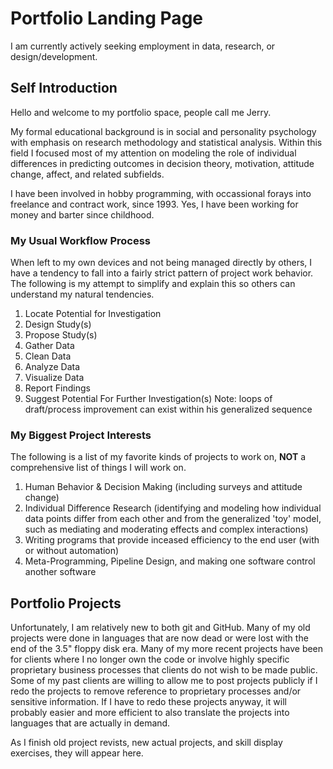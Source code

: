 # Portfolio Landing Page
I am currently actively seeking employment in data, research, or design/development.

## Self Introduction
Hello and welcome to my portfolio space, people call me Jerry.

My formal educational background is in social and personality psychology with emphasis on research methodology and statistical analysis. Within this field I focused most of my attention on modeling the role of individual differences in predicting outcomes in decision theory, motivation, attitude change, affect, and related subfields.

I have been involved in hobby programming, with occassional forays into freelance and contract work, since 1993. Yes, I have been working for money and barter since childhood.

### My Usual Workflow Process
When left to my own devices and not being managed directly by others, I have a tendency to fall into a fairly strict pattern of project work behavior. The following is my attempt to simplify and explain this so others can understand my natural tendencies.
1. Locate Potential for Investigation
2. Design Study(s)
3. Propose Study(s)
4. Gather Data
5. Clean Data
6. Analyze Data
7. Visualize Data
8. Report Findings
9. Suggest Potential For Further Investigation(s)
Note: loops of draft/process improvement can exist within his generalized sequence

### My Biggest Project Interests
The following is a list of my favorite kinds of projects to work on, **NOT** a comprehensive list of things I will work on.
1. Human Behavior & Decision Making (including surveys and attitude change)
2. Individual Difference Research (identifying and modeling how individual data points differ from each other and from the generalized 'toy' model, such as mediating and moderating effects and complex interactions)
3. Writing programs that provide inceased efficiency to the end user (with or without automation)
4. Meta-Programming, Pipeline Design, and making one software control another software

## Portfolio Projects
Unfortunately, I am relatively new to both git and GitHub. Many of my old projects were done in languages that are now dead or were lost with the end of the 3.5" floppy disk era. Many of my more recent projects have been for clients where I no longer own the code or involve highly specific proprietary business processes that clients do not wish to be made public. Some of my past clients are willing to allow me to post projects publicly if I redo the projects to remove reference to proprietary processes and/or sensitive information. If I have to redo these projects anyway, it will probably easier and more efficient to also translate the projects into languages that are actually in demand.

As I finish old project revists, new actual projects, and skill display exercises, they will appear here.


